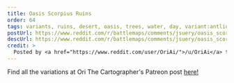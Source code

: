 ```yaml
---
title: Oasis Scorpius Ruins
order: 64
tags: variants, ruins, desert, oasis, trees, water, day, variant:antlions, variant:cliffs, variant:glow, variant:alternate-colors, variant:propless, variant:night, artist:orithecartographer
postUrl: https://www.reddit.com/r/battlemaps/comments/jsuery/oasis_scorpius_ruins_46x50/
descUrl: https://www.reddit.com/r/battlemaps/comments/jsuery/oasis_scorpius_ruins_46x50/gc1ild9/
credit: >
  Posted by <a href="https://www.reddit.com/user/OriAi/">/u/OriAi</a> to <a href="https://www.reddit.com/r/battlemaps/">/r/battlemaps</a> in Nov, 2020. <br/> Please support the artist on <a href="https://www.patreon.com/orithecartographer">Patreon</a>, as well as follow them on <a href="https://twitter.com/ori_beatrice">Twitter</a>
---
```

Find all the variations at Ori The Cartographer's Patreon post <a href="https://www.patreon.com/posts/oasis-scorpius-43818064" title="Oasis Scorpius Ruins by Ori The Cartographer on Patreon">here!</a>
